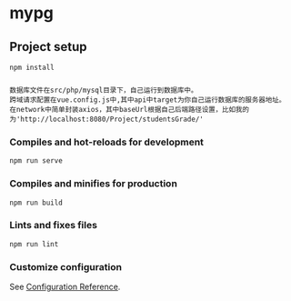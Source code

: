 # mypg

## Project setup
```
npm install
```

###
```
数据库文件在src/php/mysql目录下，自己运行到数据库中。
跨域请求配置在vue.config.js中,其中api中target为你自己运行数据库的服务器地址。
在network中简单封装axios，其中baseUrl根据自己后端路径设置，比如我的为'http://localhost:8080/Project/studentsGrade/'
```
### Compiles and hot-reloads for development
```
npm run serve
```

### Compiles and minifies for production
```
npm run build
```

### Lints and fixes files
```
npm run lint
```

### Customize configuration
See [Configuration Reference](https://cli.vuejs.org/config/).
